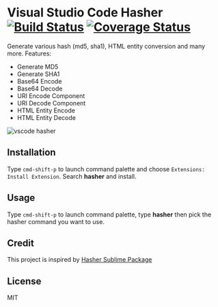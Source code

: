 # Visual Studio Code Hasher [![Build Status](https://travis-ci.org/deerawan/vscode-hasher.svg)](https://travis-ci.org/deerawan/vscode-hasher) [![Coverage Status](https://coveralls.io/repos/deerawan/vscode-hasher/badge.svg?branch=master&service=github)](https://coveralls.io/github/deerawan/vscode-hasher?branch=master)
Generate various hash (md5, sha1), HTML entity conversion and many more. Features:
- Generate MD5
- Generate SHA1
- Base64 Encode
- Base64 Decode
- URI Encode Component
- URI Decode Component
- HTML Entity Encode
- HTML Entity Decode

![vscode hasher](https://raw.githubusercontent.com/deerawan/vscode-hasher/master/images/hasher.gif)

## Installation
Type `cmd-shift-p` to launch command palette and choose `Extensions: Install Extension`. Search **hasher** and install.

## Usage
Type `cmd-shift-p` to launch command palette, type **hasher** then pick the hasher command you want to use.

## Credit
This project is inspired by [Hasher Sublime Package](https://packagecontrol.io/packages/Hasher)

## License
MIT